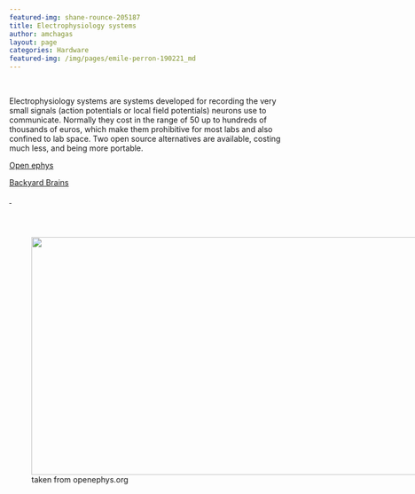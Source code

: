 ```yaml
---
featured-img: shane-rounce-205187
title: Electrophysiology systems
author: amchagas
layout: page
categories: Hardware
featured-img: /img/pages/emile-perron-190221_md
---
```

&nbsp;

Electrophysiology systems are systems developed for recording the very small signals (action potentials or local field potentials) neurons use to communicate. Normally they cost in the range of 50 up to hundreds of thousands of euros, which make them prohibitive for most labs and also confined to lab space. Two open source alternatives are available, costing much less, and being more portable.

[Open ephys](http://openeuroscience.com/hardware-projects/electrophysiology-systems/open-ephys-open-source-electrophysiology/ "Open Ephys – open-source electrophysiology")

[Backyard Brains](http://openeuroscience.com/hardware-projects/electrophysiology-systems/backyard-brains-neuroscience-for-everyone/ "Backyard brains – Neuroscience for everyone")

[ ](http://openeuroscience.wordpress.com/hardware-projects/electrophysiology-systems/backyard-brains-neuroscience-for-everyone/ "Backyard brains – Neuroscience for everyone")

&nbsp;<figure style="width: 750px" class="wp-caption alignnone">

[ <img src="https://i1.wp.com/backyardbrains.com/img/logo.png?w=800&#038;ssl=1" alt="" data-recalc-dims="1" />](http://openeuroscience.wordpress.com/hardware-projects/electrophysiology-systems/backyard-brains-neuroscience-for-everyone/ "Backyard brains – Neuroscience for everyone")<figcaption class="wp-caption-text"> <img class="" src="https://i1.wp.com/openeuroscience.com/wp-content/uploads/2015/01/98b47-1421107447971.png?resize=750%2C429" alt="" width="750" height="429" data-recalc-dims="1" />taken from openephys.org</figcaption></figure>
